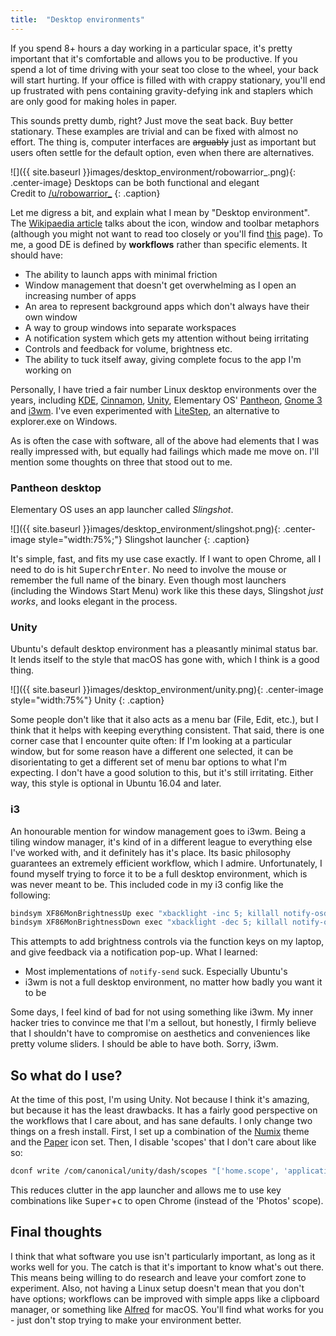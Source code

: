 ```yaml
---
title:  "Desktop environments"
---
```


If you spend 8+ hours a day working in a particular space, it's pretty important that it's comfortable and allows you to be productive. If you spend a lot of time driving with your seat too close to the wheel, your back will start hurting. If your office is filled with with crappy stationary, you'll end up frustrated with pens containing gravity-defying ink and staplers which are only good for making holes in paper.

This sounds pretty dumb, right? Just move the seat back. Buy better stationary.  These examples are trivial and can be fixed with almost no effort. The thing is, computer interfaces are <s>arguably</s> just as important but users often settle for the default option, even when there are alternatives.

![]({{ site.baseurl }}images/desktop_environment/robowarrior_.png){: .center-image}
Desktops can be both functional and elegant  
Credit to [/u/robowarrior_](https://reddit.com/user/robowarrior_/)
{: .caption}

Let me digress a bit, and explain what I mean by "Desktop environment".  The [Wikipaedia article](https://en.wikipedia.org/wiki/Desktop_environment) talks about the icon, window and toolbar metaphors (although you might not want to read too closely or you'll find [this](https://en.wikipedia.org/wiki/WIMP_(computing)) page). To me, a good DE is defined by **workflows** rather than specific elements. It should have:

+ The ability to launch apps with minimal friction
+ Window management that doesn't get overwhelming as I open an increasing number of apps
+ An area to represent background apps which don't always have their own window
+ A way to group windows into separate workspaces
+ A notification system which gets my attention without being irritating
+ Controls and feedback for volume, brightness etc.
+ The ability to tuck itself away, giving complete focus to the app I'm working on

Personally, I have tried a fair number Linux desktop environments  over the years, including [KDE](https://www.kde.org/), [Cinnamon](https://github.com/linuxmint/Cinnamon), [Unity](http://unity.ubuntu.com/about), Elementary OS' [Pantheon](https://en.wikipedia.org/wiki/Elementary_OS), [Gnome 3](https://www.gnome.org/gnome-3/) and [i3wm](https://i3wm.org/). I've even experimented with [LiteStep](http://litestep.info/), an alternative to explorer.exe on Windows.

As is often the case with software, all of the above had elements that I was really impressed with, but equally had failings which made me move on. I'll mention some thoughts on three that stood out to me.

### Pantheon desktop
Elementary OS uses an app launcher called *Slingshot*. 

![]({{ site.baseurl }}images/desktop_environment/slingshot.png){: .center-image style="width:75%;"}
Slingshot launcher
{: .caption}

It's simple, fast, and fits my use case exactly. If I want to open Chrome, all I need to do is hit <kbd>Super</kbd><kbd>c</kbd><kbd>h</kbd><kbd>r</kbd><kbd>Enter</kbd>. No need to involve the mouse or remember the full name of the binary. Even though most launchers (including the Windows Start Menu) work like this these days, Slingshot *just works*, and looks elegant in the process.

### Unity
Ubuntu's default desktop environment has a pleasantly minimal status bar. It lends itself to the style that macOS has gone with, which I think is a good thing.

![]({{ site.baseurl }}images/desktop_environment/unity.png){: .center-image style="width:75%"}
Unity
{: .caption}

Some people don't like that it also acts as a menu bar (File, Edit, etc.), but I think that it helps with keeping everything consistent. That said, there is one corner case that I encounter quite often: If I'm looking at a particular window, but for some reason have a different one selected, it can be disorientating to get a different set of menu bar options to what I'm expecting. I don't have a good solution to this, but it's still irritating. Either way, this style is optional in Ubuntu 16.04 and later.

### i3
An honourable mention for window management goes to i3wm. Being a tiling window manager, it's kind of in a different league to everything else I've worked with, and it definitely has it's place. Its basic philosophy guarantees an extremely efficient workflow, which I admire. Unfortunately, I found myself trying to force it to be a full desktop environment, which is was never meant to be. This included code in my i3 config like the following:

```bash
bindsym XF86MonBrightnessUp exec "xbacklight -inc 5; killall notify-osd; notify-send 'Backlight' `xbacklight`"
bindsym XF86MonBrightnessDown exec "xbacklight -dec 5; killall notify-osd; notify-send 'Backlight' `xbacklight`"
```

This attempts to add brightness controls via the function keys on my laptop, and give feedback via a notification pop-up. What I learned:

+ Most implementations of `notify-send` suck. Especially Ubuntu's
+ i3wm is not a full desktop environment, no matter how badly you want it to be


Some days, I feel kind of bad for not using something like i3wm. My inner hacker tries to convince me that I'm a sellout, but honestly, I firmly believe that I shouldn't have to compromise on aesthetics and conveniences like pretty volume sliders. I should be able to have both. Sorry, i3wm.

## So what do I use?

At the time of this post, I'm using Unity. Not because I think it's amazing, but because it has the least drawbacks. It has a fairly good perspective on the workflows that I care about, and has sane defaults. I only change two things on a fresh install. First, I set up a combination of the [Numix](https://numixproject.org/) theme and the [Paper](https://snwh.org/paper) icon set. Then, I disable 'scopes' that I don't care about like so:

```bash
dconf write /com/canonical/unity/dash/scopes "['home.scope', 'applications.scope', 'files.scope']"
```

This reduces clutter in the app launcher and allows me to use key combinations like <kbd>Super</kbd>+<kbd>c</kbd> to open Chrome (instead of the 'Photos' scope).

## Final thoughts

I think that what software you use isn't particularly important, as long as it works well for you. The catch is that it's important to know what's out there. This means being willing to do research and leave your comfort zone to experiment. Also, not having a Linux setup doesn't mean that you don't have options; workflows can be improved with simple apps like a clipboard manager, or something like [Alfred](https://www.alfredapp.com/) for macOS. You'll find what works for you - just don't stop trying to make your environment better.
